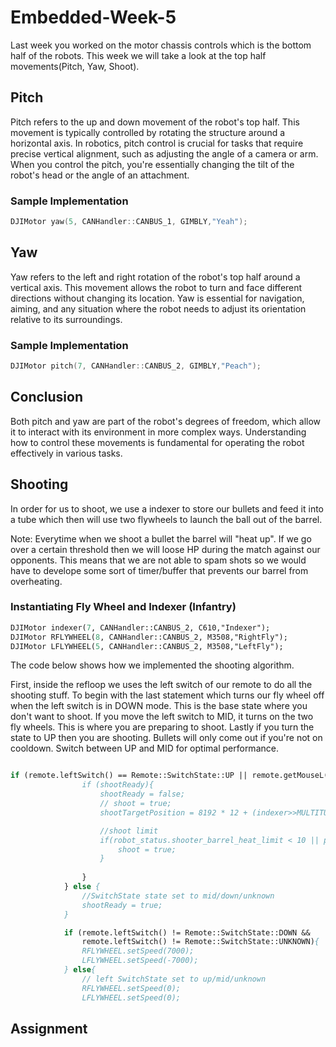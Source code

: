 # Embedded-Week-5

Last week you worked on the motor chassis controls which is the bottom half of the robots. This week we will take a look at the top half movements(Pitch, Yaw, Shoot).

## Pitch 

Pitch refers to the up and down movement of the robot's top half. This movement is typically controlled by rotating the structure around a horizontal axis. In robotics, pitch control is crucial for tasks that require precise vertical alignment, such as adjusting the angle of a camera or arm. When you control the pitch, you're essentially changing the tilt of the robot's head or the angle of an attachment.

### Sample Implementation 

```cpp
DJIMotor yaw(5, CANHandler::CANBUS_1, GIMBLY,"Yeah");
```

##  Yaw

Yaw refers to the left and right rotation of the robot's top half around a vertical axis. This movement allows the robot to turn and face different directions without changing its location. Yaw is essential for navigation, aiming, and any situation where the robot needs to adjust its orientation relative to its surroundings.

### Sample Implementation

```cpp
DJIMotor pitch(7, CANHandler::CANBUS_2, GIMBLY,"Peach");
```

## Conclusion

Both pitch and yaw are part of the robot's degrees of freedom, which allow it to interact with its environment in more complex ways. Understanding how to control these movements is fundamental for operating the robot effectively in various tasks.

## Shooting

In order for us to shoot, we use a indexer to store our bullets and feed it into a tube which then will use two flywheels to launch the ball out of the barrel. 

Note: Everytime when we shoot a bullet the barrel will "heat up". If we go over a certain threshold then we will loose HP during the match against our opponents. This means that we are not able to spam shots so we would have to develope some sort of timer/buffer that prevents our barrel from overheating.

### Instantiating Fly Wheel and Indexer (Infantry)
```p
DJIMotor indexer(7, CANHandler::CANBUS_2, C610,"Indexer");
DJIMotor RFLYWHEEL(8, CANHandler::CANBUS_2, M3508,"RightFly");
DJIMotor LFLYWHEEL(5, CANHandler::CANBUS_2, M3508,"LeftFly");
```
The code below shows how we implemented the shooting algorithm. 

First, inside the refloop we uses the left switch of our remote to do all the shooting stuff. To begin with the last statement which turns our fly wheel off when the left switch is in DOWN mode. This is the base state where you don't want to shoot. If you move the left switch to MID, it turns on the two fly wheels. This is where you are preparing to shoot. Lastly if you turn the state to UP then you are shooting. Bullets will only come out if you're not on cooldown. Switch between UP and MID for optimal performance. 

```p

if (remote.leftSwitch() == Remote::SwitchState::UP || remote.getMouseL()){
                if (shootReady){
                    shootReady = false;
                    // shoot = true;
                    shootTargetPosition = 8192 * 12 + (indexer>>MULTITURNANGLE);

                    //shoot limit
                    if(robot_status.shooter_barrel_heat_limit < 10 || power_heat_data.shooter_17mm_1_barrel_heat < robot_status.shooter_barrel_heat_limit - 40) {
                        shoot = true;
                    }
                    
                }
            } else {
                //SwitchState state set to mid/down/unknown
                shootReady = true;
            }

            if (remote.leftSwitch() != Remote::SwitchState::DOWN &&
                remote.leftSwitch() != Remote::SwitchState::UNKNOWN){
                RFLYWHEEL.setSpeed(7000);
                LFLYWHEEL.setSpeed(-7000);
            } else{
                // left SwitchState set to up/mid/unknown
                RFLYWHEEL.setSpeed(0);
                LFLYWHEEL.setSpeed(0);
```
## Assignment

